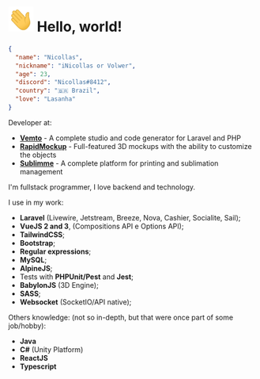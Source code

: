 <h1>
  <img style="margin: 0 auto" src="https://github.com/ABSphreak/ABSphreak/blob/master/gifs/Hi.gif" height="50">
  Hello, world!
</h1>

```json
{
  "name": "Nicollas",
  "nickname": "iNicollas or Volwer",
  "age": 23,
  "discord": "Nicollas#8412",
  "country": "🇧🇷 Brazil",
  "love": "Lasanha"
}
```

Developer at:

-   [**Vemto**](https://vemto.app/) - A complete studio and code generator for Laravel and PHP
-   [**RapidMockup**](https://alpha.rapidmockup.net/) - Full-featured 3D mockups with the ability to customize the objects
-   [**Sublimme**](https://sublim.me/) - A complete platform for printing and sublimation management

I'm fullstack programmer, I love backend and technology.

I use in my work:

- **Laravel** (Livewire, Jetstream, Breeze, Nova, Cashier, Socialite, Sail);
- **VueJS 2 and 3**, (Compositions API e Options API);
- **TailwindCSS**;
- **Bootstrap**;
- **Regular expressions**;
- **MySQL**;
- **AlpineJS**;
- Tests with **PHPUnit/Pest** and **Jest**;
- **BabylonJS** (3D Engine);
- **SASS**;
- **Websocket** (SocketIO/API native);

Others knowledge: (not so in-depth, but that were once part of some job/hobby):

- **Java**
- **C#** (Unity Platform)
- **ReactJS**
- **Typescript**
